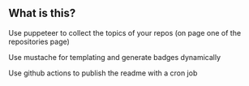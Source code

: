 ## What is this?

Use puppeteer to collect the topics of your repos (on page one of the repositories page)

Use mustache for templating and generate badges dynamically

Use github actions to publish the readme with a cron job
